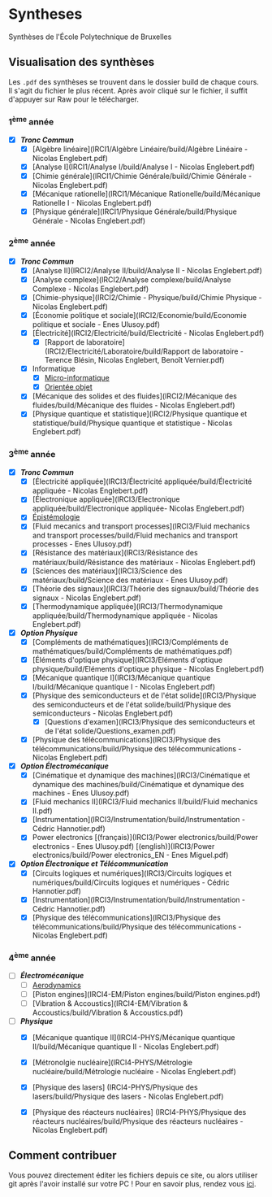 ﻿# Syntheses
Synthèses de l'École Polytechnique de Bruxelles

## Visualisation des synthèses
Les `.pdf` des synthèses se trouvent dans le dossier build de chaque
cours. Il s'agit du fichier le plus récent. Après avoir cliqué sur 
le fichier, il suffit d'appuyer sur Raw pour le télécharger. 

### 1<sup>ème</sup> année
- [x] ***Tronc Commun***
   - [x] [Algèbre linéaire](IRCI1/Algèbre Linéaire/build/Algèbre Linéaire - Nicolas Englebert.pdf)
   - [x] [Analyse I](IRCI1/Analyse I/build/Analyse I - Nicolas Englebert.pdf)
   - [x] [Chimie générale](IRCI1/Chimie Générale/build/Chimie Générale - Nicolas Englebert.pdf)
   - [x] [Mécanique rationelle](IRCI1/Mécanique Rationelle/build/Mécanique Rationelle I - Nicolas Englebert.pdf)
   - [x] [Physique générale](IRCI1/Physique Générale/build/Physique Générale - Nicolas Englebert.pdf)

### 2<sup>ème</sup> année
- [x] ***Tronc Commun***
   - [x] [Analyse II](IRCI2/Analyse II/build/Analyse II - Nicolas Englebert.pdf)
   - [x] [Analyse complexe](IRCI2/Analyse complexe/build/Analyse Complexe - Nicolas Englebert.pdf)
   - [x] [Chimie-physique](IRCI2/Chimie - Physique/build/Chimie Physique - Nicolas Englebert.pdf)
   - [x] [Économie politique et sociale](IRCI2/Economie/build/Economie politique et sociale - Enes Ulusoy.pdf)
   - [x] [Électricité](IRCI2/Electricité/build/Electricité - Nicolas Englebert.pdf)
     - [x] [Rapport de laboratoire](IRCI2/Electricité/Laboratoire/build/Rapport de laboratoire - Terence Blésin, Nicolas Englebert, Benoît Vernier.pdf)
   - [x] Informatique
     - [x] [Micro-informatique](IRCI2/Informatique/syntheseOO.pdf)
     - [x] [Orientée objet](IRCI2/Informatique/MicroInformatique/build/syllab_microinfo.pdf)
   - [x] [Mécanique des solides et des fluides](IRCI2/Mécanique des fluides/build/Mécanique des fluides - Nicolas Englebert.pdf)
   - [x] [Physique quantique et statistique](IRCI2/Physique quantique et statistique/build/Physique quantique et statistique - Nicolas Englebert.pdf)

### 3<sup>ème</sup> année
- [x] ***Tronc Commun***
  - [x] [Électricité appliquée](IRCI3/Électricité appliquée/build/Électricité appliquée - Nicolas Englebert.pdf)
  - [x] [Électronique appliquée](IRCI3/Electronique appliquée/build/Electronique appliquée- Nicolas Englebert.pdf)
  - [x] [Épistémologie](https://github.com/MISCHIEN/Epistemo/blob/master/resume_epistemo.pdf)
  - [x] [Fluid mecanics and transport processes](IRCI3/Fluid mechanics and transport processes/build/Fluid mechanics and transport processes - Enes Ulusoy.pdf)
  - [x] [Résistance des matériaux](IRCI3/Résistance des matériaux/build/Résistance des matériaux - Nicolas Englebert.pdf)
  - [x] [Sciences des matériaux](IRCI3/Science des matériaux/build/Science des matériaux - Enes Ulusoy.pdf)
  - [x] [Théorie des signaux](IRCI3/Théorie des signaux/build/Théorie des signaux - Nicolas Englebert.pdf)
  - [x] [Thermodynamique appliquée](IRCI3/Thermodynamique appliquée/build/Thermodynamique appliquée - Nicolas Englebert.pdf)
- [x] ***Option Physique***
  - [x] [Compléments de mathématiques](IRCI3/Compléments de mathématiques/build/Compléments de mathématiques.pdf)
  - [x] [Éléments d'optique physique](IRCI3/Eléments d'optique physique/build/Eléments d'optique physique - Nicolas Englebert.pdf)
  - [x] [Mécanique quantique I](IRCI3/Mécanique quantique I/build/Mécanique quantique I - Nicolas Englebert.pdf)
  - [x] [Physique des semiconducteurs et de l'état solide](IRCI3/Physique des semiconducteurs et de l'état solide/build/Physique des semiconducteurs - Nicolas Englebert.pdf)
     - [x] [Questions d'examen](IRCI3/Physique des semiconducteurs et de l'état solide/Questions_examen.pdf)
  - [x] [Physique des télécommunications](IRCI3/Physique des télécommunications/build/Physique des télécommunications - Nicolas Englebert.pdf)
- [x] ***Option Électromécanique***
  - [x] [Cinématique et dynamique des machines](IRCI3/Cinématique et dynamique des machines/build/Cinématique et dynamique des machines - Enes Ulusoy.pdf)
  - [x] [Fluid mechanics II](IRCI3/Fluid mechanics II/build/Fluid mechanics II.pdf)
  - [x] [Instrumentation](IRCI3/Instrumentation/build/Instrumentation - Cédric Hannotier.pdf)
  - [x] Power electronics [(français)](IRCI3/Power electronics/build/Power electronics - Enes Ulusoy.pdf) [(english)](IRCI3/Power electronics/build/Power electronics_EN - Enes Miguel.pdf)
- [x] ***Option Électronique et Télécommunication***
  - [x] [Circuits logiques et numériques](IRCI3/Circuits logiques et numériques/build/Circuits logiques et numériques - Cédric Hannotier.pdf)
  - [x] [Instrumentation](IRCI3/Instrumentation/build/Instrumentation - Cédric Hannotier.pdf)
  - [x] [Physique des télécommunications](IRCI3/Physique des télécommunications/build/Physique des télécommunications - Nicolas Englebert.pdf)

### 4<sup>ème</sup> année
- [ ] ***Électromécanique***
  - [ ] [Aerodynamics](IRCI4-EM/Aerodynamics/build/Aerodynamics.pdf)
  - [ ] [Piston engines](IRCI4-EM/Piston engines/build/Piston engines.pdf)
  - [ ] [Vibration & Accoustics](IRCI4-EM/Vibration & Accoustics/build/Vibration & Accoustics.pdf)
- [ ] ***Physique***
  - [x] [Mécanique quantique II](IRCI4-PHYS/Mécanique quantique II/build/Mécanique quantique II - Nicolas Englebert.pdf)
  - [x] [Métronolgie nucléaire](IRCI4-PHYS/Métrologie nucléaire/build/Métrologie nucléaire - Nicolas Englebert.pdf)
  - [x] [Physique des lasers] (IRCI4-PHYS/Physique des lasers/build/Physique des lasers - Nicolas Englebert.pdf)
  - [x] [Physique des réacteurs nucléaires] (IRCI4-PHYS/Physique des réacteurs nucléaires/build/Physique des réacteurs nucléaires - Nicolas Englebert.pdf)
  


## Comment contribuer
Vous pouvez directement éditer les fichiers depuis ce site, ou alors
utiliser git après l'avoir installé sur votre PC ! Pour en savoir 
plus, rendez vous [ici](http://openclassrooms.com/courses/gerez-vos-codes-source-avec-git).
